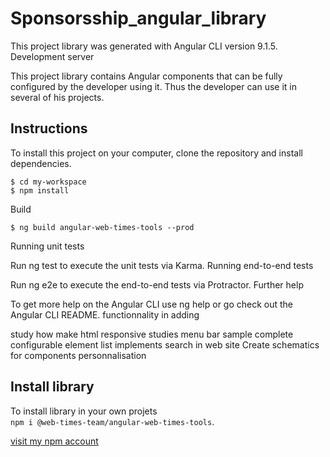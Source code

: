 # Sponsorsship_angular_library

This project library was generated with Angular CLI version 9.1.5.
Development server

This project library contains Angular components that can be fully configured by the developer using it. Thus the developer can use it in several of his projects.

## Instructions

To install this project on your computer, clone the repository and install dependencies.

`$ cd my-workspace`<br>
`$ npm install`
 
 Build
 
`$ ng build angular-web-times-tools --prod`

Running unit tests

Run ng test to execute the unit tests via Karma.
Running end-to-end tests

Run ng e2e to execute the end-to-end tests via Protractor.
Further help

To get more help on the Angular CLI use ng help or go check out the Angular CLI README.
functionnality in adding

study how make html responsive studies menu bar sample complete configurable element list implements search in web site Create schematics for components personnalisation

## Install library
To install library in your own projets <br>
`npm i @web-times-team/angular-web-times-tools`.

[visit my npm account](https://www.npmjs.com/~faizou)
